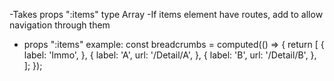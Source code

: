 -Takes props ":items" type Array
-If items element have routes, add <router-view/> to allow navigation through them
- props ":items" example:
     const breadcrumbs = computed(() => {
        return [
            {
                label: 'Immo',
            },
            {
                label: 'A',
                url: '/Detail/A',
            },
            {
                label: 'B',
                url: '/Detail/B',
            },
        ];
    });